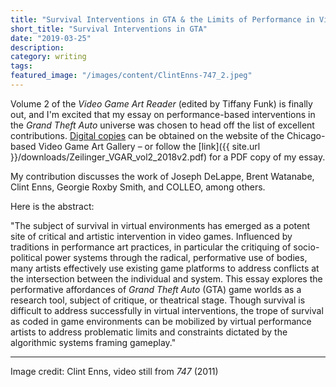 ```yaml
---
title: "Survival Interventions in GTA & the Limits of Performance in Virtual Environments"
short_title: "Survival Interventions in GTA"
date: "2019-03-25"
description:
category: writing
tags:
featured_image: "/images/content/ClintEnns-747_2.jpeg"
---
```


Volume 2 of the _Video Game Art Reader_ (edited by Tiffany Funk) is finally out, and I'm excited that my essay on performance-based interventions in the _Grand Theft Auto_ universe was chosen to head off the list of excellent contributions. [Digital copies](https://www.videogameartgallery.com/vga-reader) can be obtained on the website of the Chicago-based Video Game Art Gallery – or follow the [link]({{ site.url }}/downloads/Zeilinger_VGAR_vol2_2018v2.pdf) for a PDF copy of my essay.

My contribution discusses the work of Joseph DeLappe, Brent Watanabe, Clint Enns, Georgie Roxby Smith, and COLLEO, among others.

Here is the abstract:

"The subject of survival in virtual environments has emerged as a potent site of critical and artistic intervention in video games. Influenced by traditions in performance art practices, in particular the critiquing of socio-political power systems through the radical, performative use of bodies, many artists effectively use existing game platforms to address conflicts at the intersection between the individual and system. This essay explores the performative affordances of _Grand Theft Auto_ (GTA) game worlds as a research tool, subject of critique, or theatrical stage. Though survival is difficult to address successfully in virtual interventions, the trope of survival as coded in game environments can be mobilized by virtual performance artists to address problematic limits and constraints dictated by the algorithmic systems framing gameplay."

---

Image credit: Clint Enns, video still from _747_ (2011)
